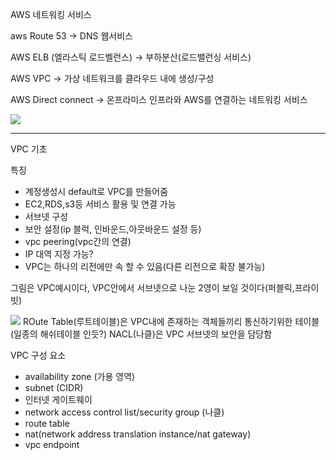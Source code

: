 AWS 네트워킹 서비스

aws Route 53
-> DNS 웹서비스

AWS ELB (엘라스틱 로드벨런스)
-> 부하분산(로드밸런싱 서비스)

AWS VPC
-> 가상 네트워크를 클라우드 내에 생성/구성

AWS Direct connect
-> 온프라미스 인프라와 AWS를 연결하는 네트워킹 서비스

![](vscode-remote://ssh-remote%2Bmrjaehong.synology.me/home/mrjaehong/Terraform_AWS/md_image/Screenshot%20from%202022-12-16%2014-46-48.png)

----------------------------------------------------------
VPC 기초

특징
- 계정생성시 default로 VPC를 만들어줌
- EC2,RDS,s3등 서비스 활용 및 연결 가능
- 서브넷 구성
- 보안 설정(ip 블럭, 인바운드,아웃바운드 설정 등)
- vpc peering(vpc간의 연결)
- IP 대역 지정 가능?
- VPC는 하나의 리전에만 속 할 수 있음(다른 리전으로 확장 불가능)


그림은 VPC예시이다, VPC안에서 서브넷으로 나눈 2영이 보일 것이다(퍼블릭,프라이빗)

![](vscode-remote://ssh-remote%2Bmrjaehong.synology.me/home/mrjaehong/Terraform_AWS/md_image/Screenshot%20from%202022-12-16%2016-06-02.png)
ROute Table(루트테이블)은 VPC내에 존재하는 객체들끼리 통신하기위한 테이블 (일종의 해쉬테이블 인듯?)
NACL(나클)은 VPC 서브넷의 보안을 담당함


VPC 구성 요소
- availability zone (가용 영역)
- subnet (CIDR)
- 인터넷 게이트웨이
- network access control list/security group (나클)
- route table
- nat(network address translation instance/nat gateway)
- vpc endpoint



































